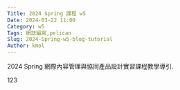 ```yaml
---
Title: 2024 Spring 課程 w5
Date: 2024-03-22 11:00
Category: w5
Tags: 網誌編寫,pelican
Slug: 2024-Spring-w5-blog-tutorial
Author: kmol
---
```


2024 Spring 網際內容管理與協同產品設計實習課程教學導引.

<!-- PELICAN_END_SUMMARY -->

123